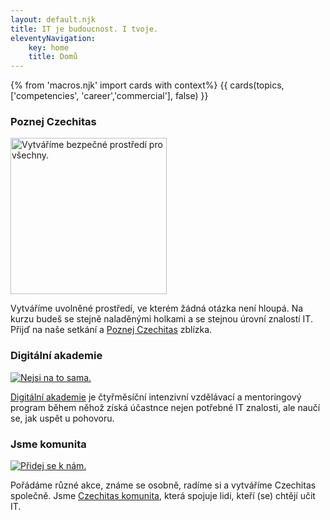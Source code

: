 ```yaml
---
layout: default.njk
title: IT je budoucnost. I tvoje.
eleventyNavigation: 
    key: home
    title: Domů
---
```

{% from 'macros.njk' import cards with context%}
{{ cards(topics, ['competencies', 'career','commercial'], false) }}

</div></div>
<div class="section hp wf-section"><div class="container w-container">

<div class="claim-row-s-fotkami-v-kruz-ch w-row">
    <div class="claim-column w-col w-col-4 w-col-stack"><div class="claim-block">
        <div class="varianty-content-block nadpis"><h3>Poznej Czechitas</h3></div>
        <div class="varianty-content-block feature claim">
            <div class="blue-circle"></div>
            <div class="pink-circle"></div>
            <a href="poznej/"><img src="https://global-uploads.webflow.com/5f1ec88b9bfb9a132591552b/5f33a51a32b3f15baa866b25_Copy%20of%20DSC_6713%20(1).jpg" sizes="(max-width: 479px) 100vw, (max-width: 991px) 250px, (max-width: 1279px) 21vw, 250px" height="250" width="250" srcset="https://global-uploads.webflow.com/5f1ec88b9bfb9a132591552b/5f33a51a32b3f15baa866b25_Copy%20of%20DSC_6713%20(1)-p-1080.jpeg 1080w, https://global-uploads.webflow.com/5f1ec88b9bfb9a132591552b/5f33a51a32b3f15baa866b25_Copy%20of%20DSC_6713%20(1).jpg 1600w" alt="Vytváříme bezpečné prostředí pro všechny." class="claim-img"></a>
            <p class="paragraph-centered">Vytváříme uvolněné prostředí, ve kterém žádná otázka není hloupá. Na kurzu budeš se stejně naladěnými holkami a se stejnou úrovní znalostí IT. Přijď na naše setkání a <a href="poznej/">Poznej Czechitas</a> zblízka.</p>
        </div>
    </div></div>
    <div class="claim-column w-col w-col-4 w-col-stack"><div class="claim-block">
        <div class="varianty-content-block nadpis"><h3>Digitální akademie</h3></div>
        <div class="varianty-content-block feature claim">
            <a href="digitalni-akademie/"><img src="https://global-uploads.webflow.com/5f1ec88b9bfb9a132591552b/5f33a54a3267cb779d168edb_Copy%20of%20DSC_4841.jpg" sizes="(max-width: 479px) 100vw, (max-width: 991px) 250px, (max-width: 1279px) 21vw, 250px" srcset="https://global-uploads.webflow.com/5f1ec88b9bfb9a132591552b/5f33a54a3267cb779d168edb_Copy%20of%20DSC_4841-p-1080.jpeg 1080w, https://global-uploads.webflow.com/5f1ec88b9bfb9a132591552b/5f33a54a3267cb779d168edb_Copy%20of%20DSC_4841.jpg 1600w" alt="Nejsi na to sama." class="claim-img"></a>
            <div class="pink-circle down"></div>
            <div class="blue-circle down"></div>
            <p class="paragraph-centered"><a href="digitalni-akademie/">Digitální akademie</a> je čtyřměsíční intenzivní vzdělávací a mentoringový program během něhož získá účastnce nejen potřebné IT znalosti, ale naučí se, jak uspět u pohovoru.</p>
        </div>
    </div></div>
    <div class="claim-column last w-col w-col-4 w-col-stack"><div class="claim-block">
        <div class="varianty-content-block nadpis"><h3>Jsme komunita</h3></div>
        <div class="varianty-content-block feature claim">
            <a href="komunita/"><img src="https://global-uploads.webflow.com/5f1ec88b9bfb9a132591552b/5f33a5bf5c4520473719cea4_Copy%20of%20180616110216-0U5A0421.jpg" sizes="(max-width: 479px) 100vw, (max-width: 991px) 250px, (max-width: 1279px) 21vw, 250px" srcset="https://global-uploads.webflow.com/5f1ec88b9bfb9a132591552b/5f33a5bf5c4520473719cea4_Copy%20of%20180616110216-0U5A0421-p-500.jpeg 500w, https://global-uploads.webflow.com/5f1ec88b9bfb9a132591552b/5f33a5bf5c4520473719cea4_Copy%20of%20180616110216-0U5A0421-p-1080.jpeg 1080w, https://global-uploads.webflow.com/5f1ec88b9bfb9a132591552b/5f33a5bf5c4520473719cea4_Copy%20of%20180616110216-0U5A0421.jpg 1600w" alt="Přidej se  k nám." class="claim-img"></a>
            <div class="pink-circle"></div>
            <div class="blue-circle"></div>
            <p class="paragraph-centered">Pořádáme různé akce, známe se osobně, radíme si a vytváříme Czechitas společně. Jsme <a href="komunita/">Czechitas komunita</a>, která spojuje lidi, kteří (se) chtějí učit IT.</p>
        </div>
    </div></div>
</div>
